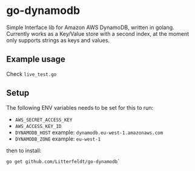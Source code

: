 go-dynamodb
===========

Simple Interface lib for Amazon AWS DynamoDB, written in golang.
Currently works as a Key/Value store with a second index, at the moment only supports strings as keys and values.

## Example usage
Check `live_test.go`

## Setup
The following ENV variables needs to be set for this to run:
* `AWS_SECRET_ACCESS_KEY`
* `AWS_ACCESS_KEY_ID`
* `DYNAMODB_HOST` example: `dynamodb.eu-west-1.amazonaws.com`
* `DYNAMODB_ZONE` example: `eu-west-1`

then to install:
```bash
go get github.com/Litterfeldt/go-dynamodb`
```


